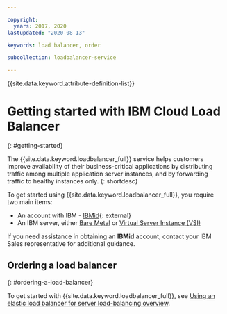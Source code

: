 ```yaml
---

copyright:
  years: 2017, 2020
lastupdated: "2020-08-13"

keywords: load balancer, order

subcollection: loadbalancer-service

---
```


{{site.data.keyword.attribute-definition-list}}

# Getting started with IBM Cloud Load Balancer 
{: #getting-started}

The {{site.data.keyword.loadbalancer_full}} service helps customers improve availability of their business-critical applications by distributing traffic among multiple application server instances, and by forwarding traffic to healthy instances only. 
{: shortdesc}

To get started using {{site.data.keyword.loadbalancer_full}}, you require two main items: 

* An account with IBM - [IBMid](https://www.ibm.com/account/us-en/signup/register.html){: external}
* An IBM server, either [Bare Metal](/docs/bare-metal?topic=bare-metal-getting-started) or [Virtual Server Instance (VSI)](/docs/virtual-servers?topic=virtual-servers-getting-started-tutorial)

If you need assistance in obtaining an **IBMid** account, contact your IBM Sales representative for additional guidance.

## Ordering a load balancer
{: #ordering-a-load-balancer}

To get started with {{site.data.keyword.loadbalancer_full}}, see [Using an elastic load balancer for server load-balancing overview](/docs/loadbalancer-service?topic=loadbalancer-service-creating-and-using-an-ibm-cloud-load-balancer-for-elastic-server-load-balancing).
